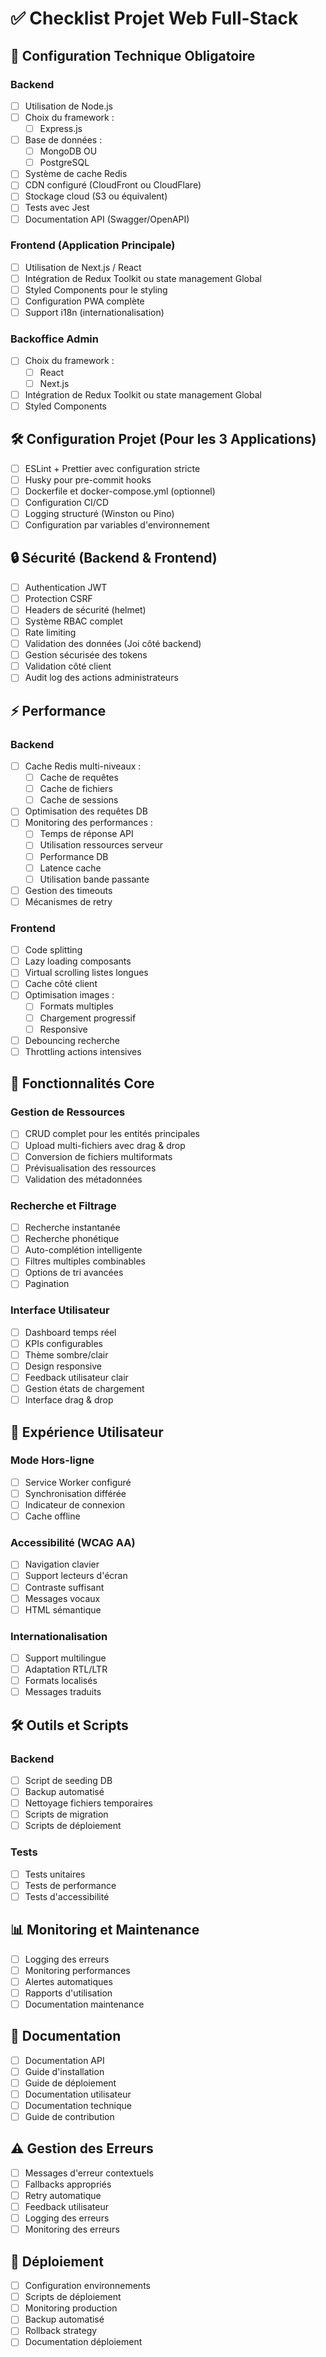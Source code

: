 # ✅ Checklist Projet Web Full-Stack

## 🔧 Configuration Technique Obligatoire

### Backend

- [ ] Utilisation de Node.js
- [ ] Choix du framework :
  - [ ] Express.js
- [ ] Base de données :
  - [ ] MongoDB OU
  - [ ] PostgreSQL
- [ ] Système de cache Redis
- [ ] CDN configuré (CloudFront ou CloudFlare)
- [ ] Stockage cloud (S3 ou équivalent)
- [ ] Tests avec Jest
- [ ] Documentation API (Swagger/OpenAPI)

### Frontend (Application Principale)

- [ ] Utilisation de Next.js / React
- [ ] Intégration de Redux Toolkit ou state management Global
- [ ] Styled Components pour le styling
- [ ] Configuration PWA complète
- [ ] Support i18n (internationalisation)

### Backoffice Admin

- [ ] Choix du framework :
  - [ ] React
  - [ ] Next.js
- [ ] Intégration de Redux Toolkit ou state management Global
- [ ] Styled Components

## 🛠️ Configuration Projet (Pour les 3 Applications)

- [ ] ESLint + Prettier avec configuration stricte
- [ ] Husky pour pre-commit hooks
- [ ] Dockerfile et docker-compose.yml (optionnel)
- [ ] Configuration CI/CD
- [ ] Logging structuré (Winston ou Pino)
- [ ] Configuration par variables d'environnement

## 🔒 Sécurité (Backend & Frontend)

- [ ] Authentication JWT
- [ ] Protection CSRF
- [ ] Headers de sécurité (helmet)
- [ ] Système RBAC complet
- [ ] Rate limiting
- [ ] Validation des données (Joi côté backend)
- [ ] Gestion sécurisée des tokens
- [ ] Validation côté client
- [ ] Audit log des actions administrateurs

## ⚡ Performance

### Backend

- [ ] Cache Redis multi-niveaux :
  - [ ] Cache de requêtes
  - [ ] Cache de fichiers
  - [ ] Cache de sessions
- [ ] Optimisation des requêtes DB
- [ ] Monitoring des performances :
  - [ ] Temps de réponse API
  - [ ] Utilisation ressources serveur
  - [ ] Performance DB
  - [ ] Latence cache
  - [ ] Utilisation bande passante
- [ ] Gestion des timeouts
- [ ] Mécanismes de retry

### Frontend

- [ ] Code splitting
- [ ] Lazy loading composants
- [ ] Virtual scrolling listes longues
- [ ] Cache côté client
- [ ] Optimisation images :
  - [ ] Formats multiples
  - [ ] Chargement progressif
  - [ ] Responsive
- [ ] Debouncing recherche
- [ ] Throttling actions intensives

## 🎯 Fonctionnalités Core

### Gestion de Ressources

- [ ] CRUD complet pour les entités principales
- [ ] Upload multi-fichiers avec drag & drop
- [ ] Conversion de fichiers multiformats
- [ ] Prévisualisation des ressources
- [ ] Validation des métadonnées

### Recherche et Filtrage

- [ ] Recherche instantanée
- [ ] Recherche phonétique
- [ ] Auto-complétion intelligente
- [ ] Filtres multiples combinables
- [ ] Options de tri avancées
- [ ] Pagination

### Interface Utilisateur

- [ ] Dashboard temps réel
- [ ] KPIs configurables
- [ ] Thème sombre/clair
- [ ] Design responsive
- [ ] Feedback utilisateur clair
- [ ] Gestion états de chargement
- [ ] Interface drag & drop

## 📱 Expérience Utilisateur

### Mode Hors-ligne

- [ ] Service Worker configuré
- [ ] Synchronisation différée
- [ ] Indicateur de connexion
- [ ] Cache offline

### Accessibilité (WCAG AA)

- [ ] Navigation clavier
- [ ] Support lecteurs d'écran
- [ ] Contraste suffisant
- [ ] Messages vocaux
- [ ] HTML sémantique

### Internationalisation

- [ ] Support multilingue
- [ ] Adaptation RTL/LTR
- [ ] Formats localisés
- [ ] Messages traduits

## 🛠️ Outils et Scripts

### Backend

- [ ] Script de seeding DB
- [ ] Backup automatisé
- [ ] Nettoyage fichiers temporaires
- [ ] Scripts de migration
- [ ] Scripts de déploiement

### Tests

- [ ] Tests unitaires
- [ ] Tests de performance
- [ ] Tests d'accessibilité

## 📊 Monitoring et Maintenance

- [ ] Logging des erreurs
- [ ] Monitoring performances
- [ ] Alertes automatiques
- [ ] Rapports d'utilisation
- [ ] Documentation maintenance

## 📝 Documentation

- [ ] Documentation API
- [ ] Guide d'installation
- [ ] Guide de déploiement
- [ ] Documentation utilisateur
- [ ] Documentation technique
- [ ] Guide de contribution

## ⚠️ Gestion des Erreurs

- [ ] Messages d'erreur contextuels
- [ ] Fallbacks appropriés
- [ ] Retry automatique
- [ ] Feedback utilisateur
- [ ] Logging des erreurs
- [ ] Monitoring des erreurs

## 🚀 Déploiement

- [ ] Configuration environnements
- [ ] Scripts de déploiement
- [ ] Monitoring production
- [ ] Backup automatisé
- [ ] Rollback strategy
- [ ] Documentation déploiement
